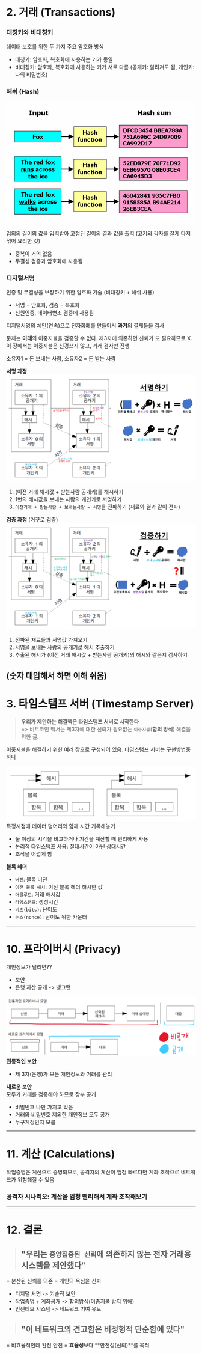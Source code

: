 # 2. 거래 (Transactions)


### 대칭키와 비대칭키
데이터 보호를 위한 두 가지 주요 암호화 방식
- 대칭키: 암호화, 복호화에 사용하는 키가 동일
- 비대칭키: 암호화, 복호화에 사용하는 키가 서로 다름 (공개키: 알려져도 됨, 개인키: 나의 비밀번호)

### 해쉬 (Hash)
![alt text](image-3.png)

임의의 길이의 값을 입력받아 고정된 길이의 결과 값을 출력 (고기와 감자를 잘게 다져 섞어 요리한 것)  
- 중복이 거의 없음
- 무결성 검증과 암호화에 사용됨

### 디지털서명
인증 및 무결성을 보장하기 위한 암호화 기술 (비대칭키 + 해쉬 사용)  
- 서명 = 암호화, 검증 = 복호화
- 신원인증, 데이터변조 검증에 사용됨


디지털서명의 체인(연속)으로 전자화폐를 만들어서 **과거**의 결제들을 검사

문제는 **미래**의 이중지불을 검증할 수 없다. 제3자에 의존하면 신뢰가 또 필요하므로 X. 이 장에서는 이중지불은 신경쓰지 않고, 거래 검사만 진행


소유자1 = 돈 보내는 사람, 소유자2 = 돈 받는 사람

**서명 과정**  
![sign](sign.png)
1. (이전 거래 해시값 + 받는사람 공개키)를 해시하기
2. 1번의 해시값을 보내는 사람의 개인키로 서명하기
3. `이전거래 + 받는사람 + 보내는사람 = 서명`을 전파하기 (재료와 결과 같이 전파)

**검증 과정**  (거꾸로 검증)
![verification](verification.png)
1. 전파된 재료들과 서명값 가져오기
2. 서명을 보내는 사람의 공개키로 해시 추출하기
3. 추출된 해시가 (이전 거래 해시값 + 받는사람 공개키)의 해시와 같은지 검사하기

(숫자 대입해서 하면 이해 쉬움)
---

# 3. 타임스탬프 서버 (Timestamp Server)
> **우리가 제안하는 해결책은 타임스탬프 서버로 시작한다**  
> => 비트코인 백서는 제3자에 대한 신뢰가 필요없는 `이중지불`(**합의 방식**) 해결을 위한 글.

이중지불을 해결하기 위한 여러 장으로 구성되어 있음. 타임스탬프 서버는 구현방법중 하나


![alt text](image-1.png)
특정시점에 데이터 덩어리와 함께 시간 기록해놓기
- 둘 이상의 시각을 비교하거나 기간을 계산할 때 편리하게 사용
- 논리적 타임스탬프 사용: 절대시간이 아닌 상대시간
- 조작을 어렵게 함

**블록 헤더**  
- `버전`: 블록 버전
- `이전 블록 해시`: 이전 블록 헤더 해시한 값
- `머클루트`: 거래 해시값
- `타임스탬프`: 생성시간
- `비츠(bits)`: 난이도
- `논스(nonce)`: 난이도 위한 카운터

---

# 10. 프라이버시 (Privacy)
개인정보가 털리면??
- 보안
- 은행 자산 공개 -> 뱅크런

![alt text](image-2.png)
**전통적인 보안**  
- 제 3자(은행)가 모든 개인정보와 거래를 관리

**새로운 보안**  
모두가 거래를 검증해야 하므로 장부 공개
- 비밀번호 나만 가지고 있음
- 거래와 비밀번호 제외한 개인정보 모두 공개
- 누구계정인지 모름


---

# 11. 계산 (Calculations)
작업증명은 계산으로 증명되므로, 공격자의 계산이 엄청 빠르다면 계좌 조작으로 네트워크가 위험해질 수 있음

### 공격자 시나리오: 계산을 엄청 빨리해서 계좌 조작해보기


---

# 12. 결론
> ## "우리는 `중앙집중된 신뢰`에 의존하지 않는 전자 거래용 시스템을 제안했다"
= 분산된 신뢰를 의존 = 개인의 욕심을 신뢰

- 디지털 서명 -> 기술적 보안
- 작업증명 + 계좌공개 -> 합의방식(이중지불 방지 위해)
- 인센티브 시스템 -> 네트워크 기여 유도

> ## "이 네트워크의 견고함은 비정형적 단순함에 있다"
= 비효율적인데 완전 안전 = **효율성**보다 **안전성(신뢰)**를 목적
